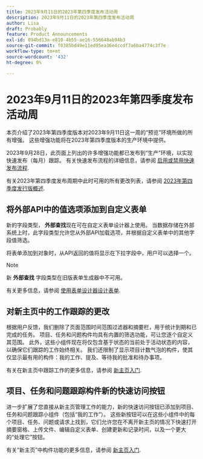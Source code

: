 ```yaml
---
title: 2023年9月11日的2023年第四季度发布活动周
description: 2023年9月11日的2023年第四季度发布活动周
author: Lisa
draft: Probably
feature: Product Announcements
exl-id: 094bd13a-e810-4b55-ae16-556648ab94b3
source-git-commit: f0385bd49e11ed95ea36e4ccdf7a6ba4774c3f7e
workflow-type: tm+mt
source-wordcount: '432'
ht-degree: 0%

---
```


# 2023年9月11日的2023年第四季度发布活动周

本页介绍了2023年第四季度版本对2023年9月11日这一周的“预览”环境所做的所有增强。 这些增强功能将在2023年第四季度版本的生产环境中提供。

2023年9月28日，此页面上列出的许多增强功能都已发布到“生产”环境，以实现快速发布（每月）跟踪。 有关快速发布流程的详细信息，请参阅 [启用或禁用快速发布流程](/help/quicksilver/administration-and-setup/set-up-workfront/configure-system-defaults/enable-fast-release-process.md).

有关2023年第四季度发布周期中此时可用的所有更改列表，请参阅 [2023年第四季度发行版概述](/help/quicksilver/product-announcements/product-releases/23-q4-release-activity/23-q4-release-overview.md).

## 将外部API中的值选项添加到自定义表单

新的字段类型， **外部查找**&#x200B;现在可在自定义表单设计器上使用。 当数据存储在外部系统上时，此字段类型允许您从外部API加载选项，并根据自定义表单中的其他字段值筛选。

将表单添加到对象时，从API返回的值将显示在下拉字段中，用户可以选择一个。

>[!NOTE]
>
>新 **外部查找** 字段类型在旧版表单生成器中不可用。

有关更多信息，请参阅 [使用表单设计器设计表单](/help/quicksilver/administration-and-setup/customize-workfront/create-manage-custom-forms/form-designer/design-a-form/design-a-form.md).

## 对新主页中的工作跟踪的更改

根据用户反馈，我们删除了页面范围时间范围过滤器和摘要栏，用于统计到期和已完成的任务。 项目、任务和问题构件均具有内置的筛选功能，可让您逐个自定义其范围。 此外，这些小组件现在将仅包含基于状态的当前处于活动状态的内容，以确保它们跟踪的工作始终相关。 我们还限制了显示项目计数气泡的构件，使其仅显示最有用的构件：我的工作、提及、等待我的批准和待办事项。

有关在新主页中跟踪工作的更多信息，请参阅 [新主页入门](/help/quicksilver/workfront-basics/using-home/new-home/get-started-with-new-home.md).

## 项目、任务和问题跟踪构件新的快速访问按钮

进一步扩展了您直接从新主页管理工作的能力，新的快速访问按钮已添加到项目、任务和问题跟踪小组件（包括“我的工作”）。 这些新按钮可以在这些小组件中的每个项目、任务、问题或请求上找到，它们允许您在不离开新主页的情况下快速打开摘要窗格、上传文件、编辑自定义表单、创建更新和记录时间，以及一个更大的“处理它”按钮。

有关“新主页”中构件功能的更多信息，请参阅 [新主页入门](/help/quicksilver/workfront-basics/using-home/new-home/get-started-with-new-home.md).
